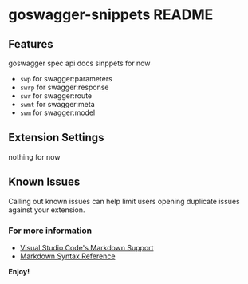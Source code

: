 # goswagger-snippets README

## Features

goswagger spec api docs sinppets for now

* `swp` for swagger:parameters
* `swrp` for swagger:response
* `swr` for swagger:route
* `swmt` for swagger:meta
* `swm` for swagger:model

## Extension Settings

nothing for now

## Known Issues

Calling out known issues can help limit users opening duplicate issues against your extension.

### For more information

* [Visual Studio Code's Markdown Support](http://code.visualstudio.com/docs/languages/markdown)
* [Markdown Syntax Reference](https://help.github.com/articles/markdown-basics/)

**Enjoy!**
